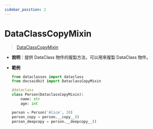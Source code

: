 ```yaml
---
sidebar_position: 2
---
```


# DataClassCopyMixin

> [DataClassCopyMixin](https://github.com/DocsaidLab/DocsaidKit/blob/012540eebaebb2718987dd3ec0f7dcf40f403caa/docsaidkit/mixins.py#L77)

- **說明**：提供 DataClass 物件的複製方法，可以用來複製 DataClass 物件。

- **範例**

    ```python
    from dataclasses import dataclass
    from docsaidkit import DataclassCopyMixin

    @dataclass
    class Person(DataclassCopyMixin):
        name: str
        age: int

    person = Person('Alice', 20)
    person_copy = person.__copy__()
    person_deepcopy = person.__deepcopy__()
    ```
